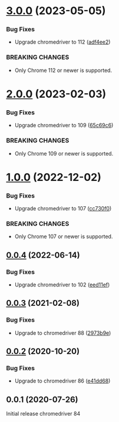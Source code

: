 # [3.0.0](https://github.com/prantlf/grunt-chromedriver/compare/v2.0.0...v3.0.0) (2023-05-05)


### Bug Fixes

* Upgrade chromedriver to 112 ([adf4ee2](https://github.com/prantlf/grunt-chromedriver/commit/adf4ee256ec47017f28785b2b56be45d8e19acc3))


### BREAKING CHANGES

* Only Chrome 112 or newer is supported.

# [2.0.0](https://github.com/prantlf/grunt-chromedriver/compare/v1.0.0...v2.0.0) (2023-02-03)


### Bug Fixes

* Upgrade chromedriver to 109 ([65c69c6](https://github.com/prantlf/grunt-chromedriver/commit/65c69c652502c377addcdb1630a6f0231f59975f))


### BREAKING CHANGES

* Only Chrome 109 or newer is supported.

# [1.0.0](https://github.com/prantlf/grunt-chromedriver/compare/v0.0.4...v1.0.0) (2022-12-02)

### Bug Fixes

* Upgrade chromedriver to 107 ([cc730f0](https://github.com/prantlf/grunt-chromedriver/commit/cc730f0102a4d15005409a06cd093e6a7f5b0707))

### BREAKING CHANGES

* Only Chrome 107 or newer is supported.

## [0.0.4](https://github.com/prantlf/grunt-chromedriver/compare/v0.0.3...v0.0.4) (2022-06-14)

### Bug Fixes

* Upgrade chromedriver to 102 ([eed11ef](https://github.com/prantlf/grunt-chromedriver/commit/eed11efb4be81e484da3c311a066617ff2813b28))

## [0.0.3](https://github.com/prantlf/grunt-chromedriver/compare/v0.0.2...v0.0.3) (2021-02-08)

### Bug Fixes

* Upgrade to chromedriver 88 ([2973b9e](https://github.com/prantlf/grunt-chromedriver/commit/2973b9e9cf41945913489cfd38f13718126b2e95))

## [0.0.2](https://github.com/prantlf/grunt-chromedriver/compare/v0.0.1...v0.0.2) (2020-10-20)

### Bug Fixes

* Upgrade to chromedriver 86 ([e41dd68](https://github.com/prantlf/grunt-chromedriver/commit/e41dd68849b11e977abbb621fd4ffc228c989e88))

## 0.0.1 (2020-07-26)

Initial release chromedriver 84
